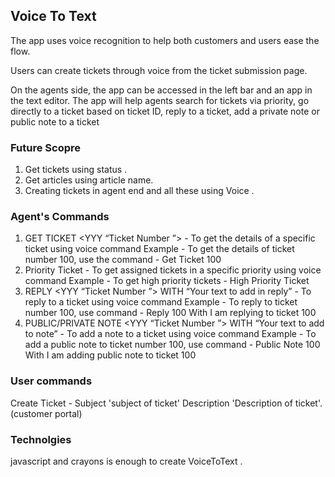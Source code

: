 ## Voice To Text

The app uses voice recognition to help both customers and users ease the flow. 

Users can create tickets through voice from the ticket submission page. 

On the agents side, the app can be accessed in the left bar and an app in the text editor. The app will help agents search for tickets via priority, go directly to a ticket based on ticket ID, reply to a ticket, add a private note or public note to a ticket 
### Future Scopre 
1. Get tickets using status .
2. Get articles using article name.
3. Creating tickets in agent end 
and all these using Voice .
### Agent's Commands
1. GET TICKET <YYY “Ticket Number ”> - To get the details of a specific ticket using voice command
Example - To get the details of ticket number 100, use the command - Get Ticket 100
2. <PRIORITY> Priority Ticket - To get assigned tickets in a specific priority using voice command
Example - To get high priority tickets - High Priority Ticket
3. REPLY <YYY “Ticket Number ”> WITH “Your text to add in reply” - To reply to a ticket using voice command
Example - To reply to ticket number 100, use command - Reply 100 With I am replying to ticket 100
4. PUBLIC/PRIVATE NOTE <YYY “Ticket Number ”> WITH “Your text to add to note” - To add a note to a ticket using voice command
Example - To add a public note to ticket number 100, use command - Public Note 100 With I am adding public note to ticket 100
### User commands 
 Create Ticket - Subject 'subject of ticket' Description 'Description of ticket'.(customer portal)
 ### Technolgies 
 javascript and crayons is enough to create VoiceToText .
 
